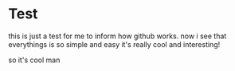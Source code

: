 # Test
this is just a test for me to inform how github works.
now i see that everythings is so simple and easy
it's really cool and interesting!

so it's cool man
